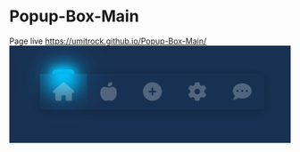# Popup-Box-Main
Page live https://umitrock.github.io/Popup-Box-Main/
<img src="https://github.com/UmitRock/Popup-Box-Main/blob/main/page.PNG?raw=true" alt="">
